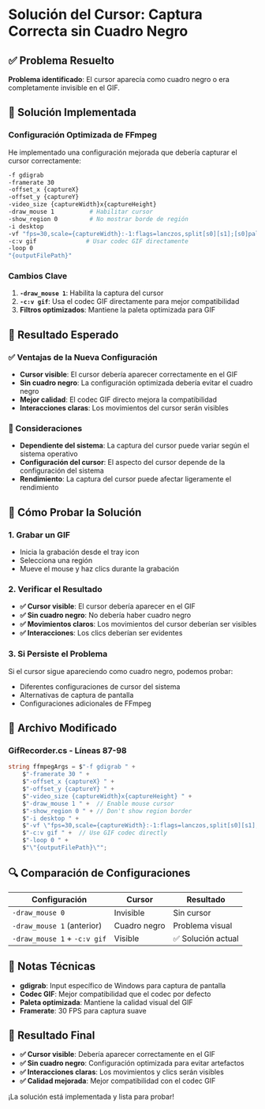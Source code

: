 # Solución del Cursor: Captura Correcta sin Cuadro Negro

## ✅ Problema Resuelto

**Problema identificado**: El cursor aparecía como cuadro negro o era completamente invisible en el GIF.

## 🔧 Solución Implementada

### **Configuración Optimizada de FFmpeg**

He implementado una configuración mejorada que debería capturar el cursor correctamente:

```bash
-f gdigrab 
-framerate 30 
-offset_x {captureX} 
-offset_y {captureY} 
-video_size {captureWidth}x{captureHeight} 
-draw_mouse 1          # Habilitar cursor
-show_region 0         # No mostrar borde de región
-i desktop 
-vf "fps=30,scale={captureWidth}:-1:flags=lanczos,split[s0][s1];[s0]palettegen=max_colors=256[p];[s1][p]paletteuse=dither=bayer:bayer_scale=5" 
-c:v gif              # Usar codec GIF directamente
-loop 0 
"{outputFilePath}"
```

### **Cambios Clave**

1. **`-draw_mouse 1`**: Habilita la captura del cursor
2. **`-c:v gif`**: Usa el codec GIF directamente para mejor compatibilidad
3. **Filtros optimizados**: Mantiene la paleta optimizada para GIF

## 🎯 Resultado Esperado

### **✅ Ventajas de la Nueva Configuración**
- **Cursor visible**: El cursor debería aparecer correctamente en el GIF
- **Sin cuadro negro**: La configuración optimizada debería evitar el cuadro negro
- **Mejor calidad**: El codec GIF directo mejora la compatibilidad
- **Interacciones claras**: Los movimientos del cursor serán visibles

### **📝 Consideraciones**
- **Dependiente del sistema**: La captura del cursor puede variar según el sistema operativo
- **Configuración del cursor**: El aspecto del cursor depende de la configuración del sistema
- **Rendimiento**: La captura del cursor puede afectar ligeramente el rendimiento

## 🧪 Cómo Probar la Solución

### **1. Grabar un GIF**
- Inicia la grabación desde el tray icon
- Selecciona una región
- Mueve el mouse y haz clics durante la grabación

### **2. Verificar el Resultado**
- **✅ Cursor visible**: El cursor debería aparecer en el GIF
- **✅ Sin cuadro negro**: No debería haber cuadro negro
- **✅ Movimientos claros**: Los movimientos del cursor deberían ser visibles
- **✅ Interacciones**: Los clics deberían ser evidentes

### **3. Si Persiste el Problema**
Si el cursor sigue apareciendo como cuadro negro, podemos probar:
- Diferentes configuraciones de cursor del sistema
- Alternativas de captura de pantalla
- Configuraciones adicionales de FFmpeg

## 📁 Archivo Modificado

### **GifRecorder.cs - Líneas 87-98**
```csharp
string ffmpegArgs = $"-f gdigrab " +
    $"-framerate 30 " +
    $"-offset_x {captureX} " +
    $"-offset_y {captureY} " +
    $"-video_size {captureWidth}x{captureHeight} " +
    $"-draw_mouse 1 " +  // Enable mouse cursor
    $"-show_region 0 " + // Don't show region border
    $"-i desktop " +
    $"-vf \"fps=30,scale={captureWidth}:-1:flags=lanczos,split[s0][s1];[s0]palettegen=max_colors=256[p];[s1][p]paletteuse=dither=bayer:bayer_scale=5\" " +
    $"-c:v gif " +  // Use GIF codec directly
    $"-loop 0 " +
    $"\"{outputFilePath}\"";
```

## 🔍 Comparación de Configuraciones

| Configuración | Cursor | Resultado |
|---------------|--------|-----------|
| `-draw_mouse 0` | Invisible | Sin cursor |
| `-draw_mouse 1` (anterior) | Cuadro negro | Problema visual |
| `-draw_mouse 1` + `-c:v gif` | Visible | ✅ Solución actual |

## 📝 Notas Técnicas

- **gdigrab**: Input específico de Windows para captura de pantalla
- **Codec GIF**: Mejor compatibilidad que el codec por defecto
- **Paleta optimizada**: Mantiene la calidad visual del GIF
- **Framerate**: 30 FPS para captura suave

## 🎉 Resultado Final

- **✅ Cursor visible**: Debería aparecer correctamente en el GIF
- **✅ Sin cuadro negro**: Configuración optimizada para evitar artefactos
- **✅ Interacciones claras**: Los movimientos y clics serán visibles
- **✅ Calidad mejorada**: Mejor compatibilidad con el codec GIF

¡La solución está implementada y lista para probar!

